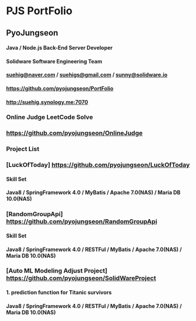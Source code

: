 # PJS PortFolio
## PyoJungseon

#### Java / Node.js Back-End Server Developer

#### Solidware Software Engineering Team

#### suehig@naver.com / suehigs@gmail.com / sunny@solidware.io

#### https://github.com/pyojungseon/PortFolio

#### http://suehig.synology.me:7070

### Online Judge LeetCode Solve

### https://github.com/pyojungseon/OnlineJudge

### Project List 

### [LuckOfToday] https://github.com/pyojungseon/LuckOfToday

#### Skill Set 

#### Java8 / SpringFramework 4.0 / MyBatis / Apache 7.0(NAS) / Maria DB 10.0(NAS)

### [RandomGroupApi] https://github.com/pyojungseon/RandomGroupApi

#### Skill Set 

#### Java8 / SpringFramework 4.0 / RESTFul / MyBatis / Apache 7.0(NAS) / Maria DB 10.0(NAS)

### [Auto ML Modeling Adjust Project] https://github.com/pyojungseon/SolidWareProject
  #### 1. prediction function for Titanic survivors

#### Java8 / SpringFramework 4.0 / RESTFul / MyBatis / Apache 7.0(NAS) / Maria DB 10.0(NAS)
